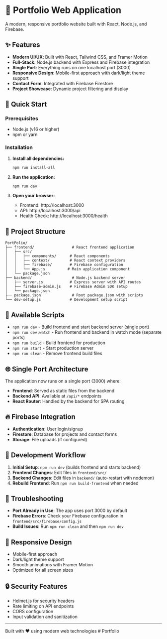 # 🎨 Portfolio Web Application

A modern, responsive portfolio website built with React, Node.js, and Firebase.

## ✨ Features

- **Modern UI/UX**: Built with React, Tailwind CSS, and Framer Motion
- **Full-Stack**: Node.js backend with Express and Firebase integration
- **Single Port**: Everything runs on one localhost port (3000)
- **Responsive Design**: Mobile-first approach with dark/light theme support
- **Contact Form**: Integrated with Firebase Firestore
- **Project Showcase**: Dynamic project filtering and display

## 🚀 Quick Start

### Prerequisites
- Node.js (v16 or higher)
- npm or yarn

### Installation

1. **Install all dependencies:**
   ```bash
   npm run install-all
   ```

2. **Run the application:**
   ```bash
   npm run dev
   ```

3. **Open your browser:**
   - Frontend: http://localhost:3000
   - API: http://localhost:3000/api
   - Health Check: http://localhost:3000/health

## 📁 Project Structure

```
PortPolio/
├── frontend/                 # React frontend application
│   ├── src/
│   │   ├── components/      # React components
│   │   ├── context/         # React context providers
│   │   ├── firebase/        # Firebase configuration
│   │   └── App.js          # Main application component
│   └── package.json
├── backend/                  # Node.js backend server
│   ├── server.js            # Express server with API routes
│   ├── firebase-admin.js    # Firebase Admin SDK setup
│   └── package.json
├── package.json              # Root package.json with scripts
└── dev-setup.js             # Development setup script
```

## 🔧 Available Scripts

- `npm run dev` - Build frontend and start backend server (single port)
- `npm run dev:watch` - Run frontend and backend in watch mode (separate ports)
- `npm run build` - Build frontend for production
- `npm run start` - Start production server
- `npm run clean` - Remove frontend build files

## 🌐 Single Port Architecture

The application now runs on a single port (3000) where:

- **Frontend**: Served as static files from the backend
- **Backend API**: Available at `/api/*` endpoints
- **React Router**: Handled by the backend for SPA routing

## 🔥 Firebase Integration

- **Authentication**: User login/signup
- **Firestore**: Database for projects and contact forms
- **Storage**: File uploads (if configured)

## 🎯 Development Workflow

1. **Initial Setup**: `npm run dev` (builds frontend and starts backend)
2. **Frontend Changes**: Edit files in `frontend/src/`
3. **Backend Changes**: Edit files in `backend/` (auto-restart with nodemon)
4. **Rebuild Frontend**: Run `npm run build-frontend` when needed

## 🚨 Troubleshooting

- **Port Already in Use**: The app uses port 3000 by default
- **Firebase Errors**: Check your Firebase configuration in `frontend/src/firebase/config.js`
- **Build Issues**: Run `npm run clean` and then `npm run dev`

## 📱 Responsive Design

- Mobile-first approach
- Dark/light theme support
- Smooth animations with Framer Motion
- Optimized for all screen sizes

## 🔒 Security Features

- Helmet.js for security headers
- Rate limiting on API endpoints
- CORS configuration
- Input validation and sanitization

---

Built with ❤️ using modern web technologies
#   P o r t f o l i o  
 